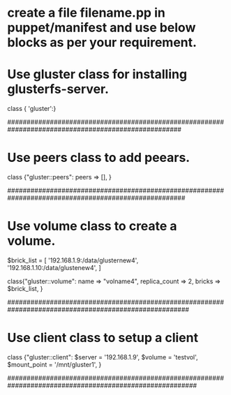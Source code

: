 # create a file filename.pp in puppet/manifest and use below blocks as per your requirement.
# Use gluster class for installing glusterfs-server.


   class { 'gluster':}


#####################################################################################################

# Use peers class to add peears.

   class {"gluster::peers":
           peers => [],
         } 

######################################################################################################

# Use volume class to create a volume.


   $brick_list = [
                   '192.168.1.9:/data/glusternew4',
                   '192.168.1.10:/data/glustenew4',
                 ] 

   class{"gluster::volume":
           name => "volname4",
           replica_count => 2,
           bricks => $brick_list,
        } 

#######################################################################################################

# Use client class to setup a client


class {"gluster::client":
$server = '192.168.1.9',
$volume = 'testvol',
$mount_point = '/mnt/gluster1',
}


#########################################################################################################


